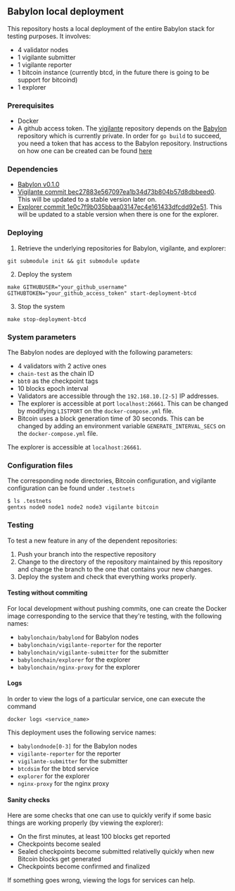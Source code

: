 ## Babylon local deployment

This repository hosts a local deployment of the entire Babylon stack for
testing purposes. It involves:
- 4 validator nodes
- 1 vigilante submitter
- 1 vigilante reporter
- 1 bitcoin instance (currently btcd, in the future there is going to be
  support for bitcoind)
- 1 explorer

### Prerequisites

- Docker
- A github access token. The [vigilante](https://github.com/babylonchain/vigilante) repository
  depends on the [Babylon](https://github.com/babylonchain/babylon) repository which is currently private.
  In order for `go build` to succeed, you need a token that has access to the
  Babylon repository. Instructions on how one can be created can be found
  [here](https://docs.github.com/en/authentication/keeping-your-account-and-data-secure/creating-a-personal-access-token)

### Dependencies

- [Babylon v0.1.0](https://github.com/babylonchain/babylon/tree/v0.1.0)
- [Vigilante commit bec27883e567097ea1b34d73b804b57d8dbbeed0](https://github.com/babylonchain/vigilante/tree/bec27883e567097ea1b34d73b804b57d8dbbeed0/).
  This will be updated to a stable version later on.
- [Explorer commit 1e0c7f9b035bbaa03147ec4e161433dfcdd92e51](https://github.com/babylonchain/babylon-explorer/tree/1e0c7f9b035bbaa03147ec4e161433dfcdd92e51/).
  This will be updated to a stable version when there is one for the explorer.

### Deploying

1. Retrieve the underlying repositories for Babylon, vigilante, and explorer:
```shell
git submodule init && git submodule update
```
2. Deploy the system
```shell
make GITHUBUSER="your_github_username" GITHUBTOKEN="your_github_access_token" start-deployment-btcd
```
3. Stop the system
```shell
make stop-deployment-btcd
```

### System parameters

The Babylon nodes are deployed with the following parameters:
- 4 validators with 2 active ones
- `chain-test` as the chain ID
- `bbt0` as the checkpoint tags
- 10 blocks epoch interval
- Validators are accessible through the `192.168.10.[2-5]` IP addresses.
- The explorer is accessible at port `localhost:26661`. This can be changed by
  modifying `LISTPORT` on the `docker-compose.yml` file.
- Bitcoin uses a block generation time of 30 seconds. This can be changed by
  adding an environment variable `GENERATE_INTERVAL_SECS` on the
  `docker-compose.yml` file.


The explorer is accessible at `localhost:26661`.

### Configuration files

The corresponding node directories, Bitcoin configuration, and
vigilante configuration can be found under `.testnets`
```console
$ ls .testnets
gentxs node0 node1 node2 node3 vigilante bitcoin
```

### Testing

To test a new feature in any of the dependent repositories:
1. Push your branch into the respective repository
2. Change to the directory of the repository maintained by this repository and
   change the branch to the one that contains your new changes.
3. Deploy the system and check that everything works properly.

#### Testing without commiting
For local development without pushing commits,
one can create the Docker image corresponding to the service that they're
testing, with the following names:
- `babylonchain/babylond` for Babylon nodes
- `babylonchain/vigilante-reporter` for the reporter
- `babylonchain/vigilante-submitter` for the submitter
- `babylonchain/explorer` for the explorer
- `babylonchain/nginx-proxy` for the explorer

#### Logs

In order to view the logs of a particular service, one can execute the command
```
docker logs <service_name>
```

This deployment uses the following service names:
- `babylondnode[0-3]` for the Babylon nodes
- `vigilante-reporter` for the reporter
- `vigilante-submitter` for the submitter
- `btcdsim` for the btcd service
- `explorer` for the explorer
- `nginx-proxy` for the nginx proxy

#### Sanity checks

Here are some checks that one can use to quickly verify if some basic things
are working properly (by viewing the explorer):
- On the first minutes, at least 100 blocks get reported
- Checkpoints become sealed
- Sealed checkpoints become submitted relativelly quickly when new Bitcoin
  blocks get generated
- Checkpoints become confirmed and finalized

If something goes wrong, viewing the logs for services can help. 

